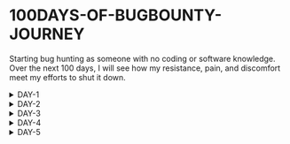 # 100DAYS-OF-BUGBOUNTY-JOURNEY
Starting bug hunting as someone with no coding or software knowledge. Over the next 100 days, I will see how my resistance, pain, and discomfort meet my efforts to shut it down.


<details>
  <summary>DAY-1</summary>
  <div>
    <h2>WHAT I LEARN</h2>
    <p> <li>How web pages work?</li></p>
    <h2>RESOURCES</h2>
    <p><li> HTTPS:  https://youtu.be/iYM2zFP3Zn0I </li> </p>
    <p><li> OSI MODEL: https://youtu.be/vv4y_uOneC0 </li> </p>
    <h2>About the day</h2>
    <p>I found a book about Money and thought it was interesting. I read it for a while and learned some facts about financials and the book's name is Psychology of Money. I also start watching a web series. The series was about hacking. Elliot is a brilliant young cyber-security engineer and vigilante hacker. It was an interesting and enjoyable story. I liked the episode and felt inspired by it.
    </p>
    <p>
    <span style="font-size:1.1em">July 22, 2023. Signing off, Day-1!</span> </p>
  </div>
</details>


<details>
  <summary>DAY-2</summary>
  <div>
    <h2>WHAT I LEARN</h2>
     <p> <li>How internet works?</li></p>
    <h2>RESOURCES</h2>
    <p><li>Computer Networking: www.geeksforgeeks.org/basics-computer-networking </li> </p>
    <p><li> Cuba has no internet so,people create their own net callet"street_net": https://youtu.be/fTTno8D-b2E</li> </p>
    <h2>About the day</h2>
    <p>Today I watched a movie called Batman Begins by Christopher Nolan. There was an awesome quote that you really need to know: "All men have limits. They learn what they are and learn not to exceed them. I ignore mine"
    </p>
    <p>
    <span style="font-size:1.1em">July 23, 2023. Signing off, Day-2!</span> </p>
  </div>
</details>


<details>
  <summary>DAY-3</summary>
  <div>
    <h2>WHAT I LEARN</h2>
     <p> <li>Try to create a website using javascript</li></p>
    <p> <li> Installing Kali Linux on a virtual machine </li></p>
     <p> <li> Learn about encoding </li></p>
    <h2>RESOURCES</h2>
    <p><li>Javascript:https://youtu.be/htznIeWKgg8 </li> </p>
     <p> <li> Create a website :https://youtu.be/n6UPwT2hf_g </li></p>
     <p> <li> Kali Linux:https://youtu.be/l0JgWilK6ok</li></p>
    <p><li>  Encoding:https://skorks.com/2009/08/different-types-of-encoding-schemes-a-primer/</li> </p>
    <h2>About the day</h2>
    <p>Yesterday,I mentioned a quote from batman movie.Everyone has limitations and learns to live within them, but I chooses to ignore their own limits  and push beyond them. Remember, you’re limitless.Today is all about completing all the pending tasks. I need to join an environment or community for bug bounty hunting, such as Twitter pages, Discord, Reddit,what not?. Also, I am building a website while learning javascript, DSA in Python. And you know, I’m a calisthenics guy.”
    </p>
    <p>
    <span style="font-size:1.1em">July 24, 2023. Signing off, Day-3!</span> </p>
  </div>
</details>




<details>
  <summary>DAY-4</summary>
  <div>
    <h2>WHAT I LEARN</h2>
     <p> <li>creating a website using javascript,html,css</li></p>
    <p> <li>  machine </li></p>
     <p> <li> Learn about </li></p>
    <h2>RESOURCES</h2>
    <p><li>Javascript:https://youtu.be/htznIeWKgg8 </li> </p>
     <p> <li> Create a website :https://youtu.be/n6UPwT2hf_g </li></p>
     <p> <li> Kali Linux:https://youtu.be/l0JgWilK6ok</li></p>
    <p><li>  Encoding:https://skorks.com/2009/08/different-types-of-encoding-schemes-a-primer/</li> </p>
    <h2>About the day</h2>
    <p>Yesterday,I mentioned a quote from batman movie.Everyone has limitations and learns to live within them, but I chooses to ignore their own limits  and push beyond them. Remember, you’re limitless.Today is all about completing all the pending tasks. I need to join an environment or community for bug bounty hunting, such as Twitter pages, Discord, Reddit,what not?. Also, I am building a website while learning javascript, DSA in Python. And you know, I’m a calisthenics guy.”
    </p>
    <p>
    <span style="font-size:1.1em">July 25, 2023. Signing off, Day-4!</span> </p>
  </div>
</details>


<details>
  <summary>DAY-5</summary>
  <div>
    <h2>WHAT I LEARN</h2>
     <p> <li>creating a website using javascript,html,css</li></p>
    <p> <li>  machine </li></p>
     <p> <li> Learn about </li></p>
    <h2>RESOURCES</h2>
    <p><li>Javascript:https://youtu.be/htznIeWKgg8 </li> </p>
     <p> <li> Create a website :https://youtu.be/n6UPwT2hf_g </li></p>
     <p> <li> Kali Linux:https://youtu.be/l0JgWilK6ok</li></p>
    <p><li>  Encoding:https://skorks.com/2009/08/different-types-of-encoding-schemes-a-primer/</li> </p>
    <h2>About the day</h2>
    <p>Yesterday,I mentioned a quote from batman movie.Everyone has limitations and learns to live within them, but I chooses to ignore their own limits  and push beyond them. Remember, you’re limitless.Today is all about completing all the pending tasks. I need to join an environment or community for bug bounty hunting, such as Twitter pages, Discord, Reddit,what not?. Also, I am building a website while learning javascript, DSA in Python. And you know, I’m a calisthenics guy.”
    </p>
    <p>
    <span style="font-size:1.1em">July 27, 2023. Signing off, Day-5!</span> </p>
  </div>
</details>


